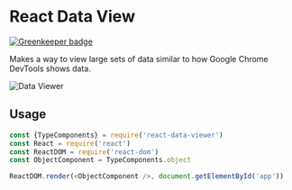 # React Data View

[![Greenkeeper badge](https://badges.greenkeeper.io/jcblw/react-data-view.svg)](https://greenkeeper.io/)

Makes a way to view large sets of data similar to how Google Chrome DevTools shows data.

![Data Viewer](https://raw.githubusercontent.com/jcblw/react-data-viewer/master/example.gif)

## Usage

```javascript
const {TypeComponents} = require('react-data-viewer')
const React = require('react')
const ReactDOM = require('react-dom')
const ObjectComponent = TypeComponents.object

ReactDOM.render(<ObjectComponent />, document.getElementById('app'))
```
